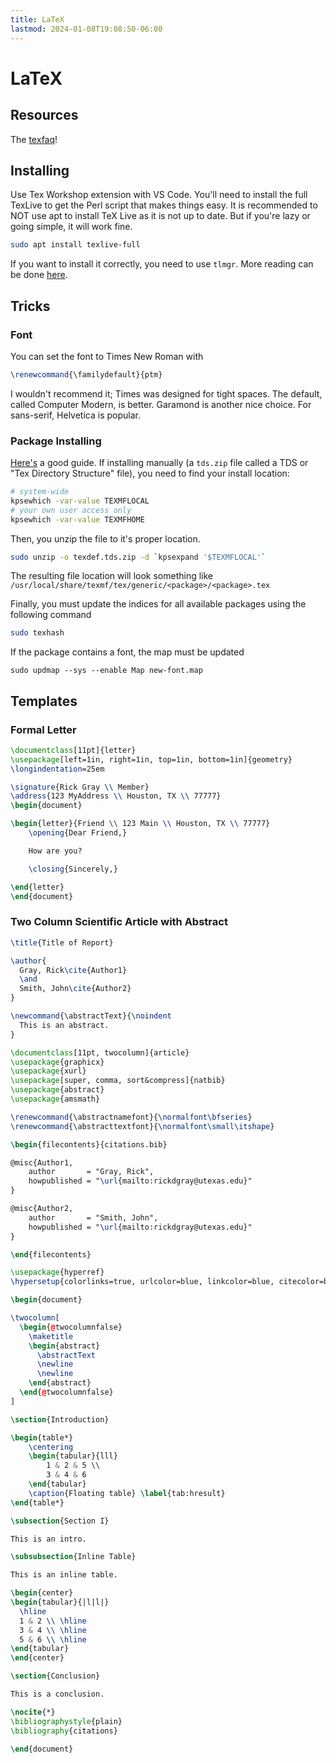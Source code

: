 ```yaml
---
title: LaTeX
lastmod: 2024-01-08T19:08:50-06:00
---
```

# LaTeX
## Resources
The [texfaq](https://texfaq.org/)!
## Installing
Use Tex Workshop extension with VS Code. You'll need to install the full TexLive to get the Perl script that makes things easy. It is recommended to NOT use apt to install TeX Live as it is not up to date. But if you're lazy or going simple, it will work fine.
```bash
sudo apt install texlive-full
```
If you want to install it correctly, you need to use `tlmgr`. More reading can be done [here](https://tug.org/texlive/quickinstall.html).
## Tricks
### Font
You can set the font to Times New Roman with
```tex
\renewcommand{\familydefault}{ptm}
```
I wouldn't recommend it; Times was designed for tight spaces. The default, called Computer Modern, is better. Garamond is another nice choice. For sans-serif, Helvetica is popular.
### Package Installing
[Here's](https://tex.stackexchange.com/questions/73016/how-do-i-install-an-individual-package-on-a-linux-system) a good guide. If installing manually (a `tds.zip` file called a TDS or "Tex Directory Structure" file), you need to find your install location:
```bash
# system-wide
kpsewhich -var-value TEXMFLOCAL
# your own user access only
kpsewhich -var-value TEXMFHOME
```

Then, you unzip the file to it's proper location.

```bash
sudo unzip -o texdef.tds.zip -d `kpsexpand '$TEXMFLOCAL'`
```

The resulting file location will look something like `/usr/local/share/texmf/tex/generic/<package>/<package>.tex`

Finally, you must update the indices for all available packages using the following command

```bash
sudo texhash
```

If the package contains a font, the map must be updated

```
sudo updmap --sys --enable Map new-font.map
```

## Templates
### Formal Letter
```tex
\documentclass[11pt]{letter}
\usepackage[left=1in, right=1in, top=1in, bottom=1in]{geometry}
\longindentation=25em

\signature{Rick Gray \\ Member}
\address{123 MyAddress \\ Houston, TX \\ 77777}
\begin{document}

\begin{letter}{Friend \\ 123 Main \\ Houston, TX \\ 77777}
    \opening{Dear Friend,}

    How are you?

    \closing{Sincerely,}

\end{letter}
\end{document}
```

### Two Column Scientific Article with Abstract
```tex
\title{Title of Report}

\author{
  Gray, Rick\cite{Author1}
  \and
  Smith, John\cite{Author2}
}

\newcommand{\abstractText}{\noindent
  This is an abstract.
}

\documentclass[11pt, twocolumn]{article}
\usepackage{graphicx}
\usepackage{xurl}
\usepackage[super, comma, sort&compress]{natbib}
\usepackage{abstract}
\usepackage{amsmath}

\renewcommand{\abstractnamefont}{\normalfont\bfseries}
\renewcommand{\abstracttextfont}{\normalfont\small\itshape}

\begin{filecontents}{citations.bib}

@misc{Author1,
    author       = "Gray, Rick",
    howpublished = "\url{mailto:rickdgray@utexas.edu}"
}

@misc{Author2,
    author       = "Smith, John",
    howpublished = "\url{mailto:rickdgray@utexas.edu}"
}

\end{filecontents}

\usepackage{hyperref}
\hypersetup{colorlinks=true, urlcolor=blue, linkcolor=blue, citecolor=blue}

\begin{document}

\twocolumn[
  \begin{@twocolumnfalse}
    \maketitle
    \begin{abstract}
      \abstractText
      \newline
      \newline
    \end{abstract}
  \end{@twocolumnfalse}
]

\section{Introduction}

\begin{table*}
    \centering
    \begin{tabular}{lll}
        1 & 2 & 5 \\
        3 & 4 & 6
    \end{tabular}
    \caption{Floating table} \label{tab:hresult}
\end{table*}

\subsection{Section I}

This is an intro.

\subsubsection{Inline Table}

This is an inline table.

\begin{center}
\begin{tabular}{|l|l|}
  \hline
  1 & 2 \\ \hline
  3 & 4 \\ \hline
  5 & 6 \\ \hline
\end{tabular}
\end{center}

\section{Conclusion}

This is a conclusion.

\nocite{*}
\bibliographystyle{plain}
\bibliography{citations}

\end{document}
```